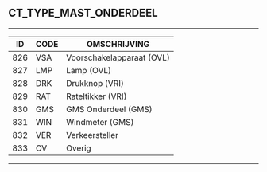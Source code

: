 ## CT_TYPE_MAST_ONDERDEEL

***

|ID                              	|CODE          	|OMSCHRIJVING|
|------                          	|----          	|-----    |
|826|VSA|Voorschakelapparaat (OVL)|
|827|LMP|Lamp (OVL)|
|828|DRK|Drukknop (VRI)|
|829|RAT|Rateltikker (VRI)|
|830|GMS|GMS Onderdeel (GMS)|
|831|WIN|Windmeter (GMS)|
|832|VER|Verkeersteller|
|833|OV|Overig|


***
